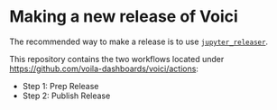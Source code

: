 # Making a new release of Voici

The recommended way to make a release is to use [`jupyter_releaser`](https://jupyter-releaser.readthedocs.io/en/latest/get_started/making_release_from_repo.html).

This repository contains the two workflows located under https://github.com/voila-dashboards/voici/actions:

- Step 1: Prep Release
- Step 2: Publish Release

